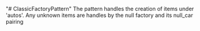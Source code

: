 "# ClassicFactoryPattern" 
The pattern handles the creation of items under 'autos'. 
Any unknown items are handles by the null factory and its
null_car pairing

